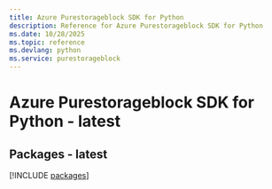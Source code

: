 ```yaml
---
title: Azure Purestorageblock SDK for Python
description: Reference for Azure Purestorageblock SDK for Python
ms.date: 10/28/2025
ms.topic: reference
ms.devlang: python
ms.service: purestorageblock
---
```

# Azure Purestorageblock SDK for Python - latest
## Packages - latest
[!INCLUDE [packages](purestorageblock-index.md)]